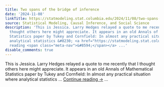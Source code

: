 ```yaml
---
title: Two spans of the bridge of inference
date: '2024-11-08'
linkTitle: https://statmodeling.stat.columbia.edu/2024/11/08/two-spans-of-the-bridge-of-inference/
source: Statistical Modeling, Causal Inference, and Social Science
description: 'This is Jessica. Larry Hedges relayed a quote to me recently that I
  thought others here might appreciate. It appears in an old Annals of Mathematical
  Statistics paper by Tukey and Cornfield: In almost any practical situation where
  analytical statistics &#8230; <a href="https://statmodeling.stat.columbia.edu/2024/11/08/two-spans-of-the-bridge-of-inference/">Continue
  reading <span class="meta-nav">&#8594;</span></a> ...'
disable_comments: true
---
```

This is Jessica. Larry Hedges relayed a quote to me recently that I thought others here might appreciate. It appears in an old Annals of Mathematical Statistics paper by Tukey and Cornfield: In almost any practical situation where analytical statistics &#8230; <a href="https://statmodeling.stat.columbia.edu/2024/11/08/two-spans-of-the-bridge-of-inference/">Continue reading <span class="meta-nav">&#8594;</span></a> ...